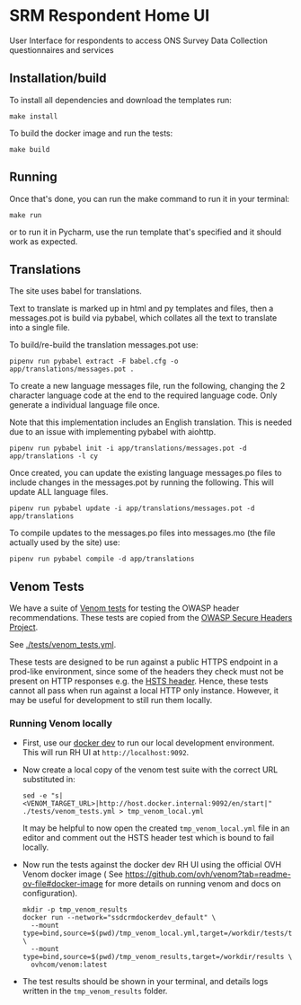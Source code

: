 # SRM Respondent Home UI

User Interface for respondents to access ONS Survey Data Collection questionnaires and services

## Installation/build

To install all dependencies and download the templates run:

```shell
make install
```

To build the docker image and run the tests:

```shell
make build
```

## Running

Once that's done, you can run the make command to run it in your terminal:

```shell
make run
```

or to run it in Pycharm, use the run template that's specified and it should work as expected.

## Translations

The site uses babel for translations.

Text to translate is marked up in html and py templates and files, then a messages.pot is build via pybabel, which
collates all the text to translate into a single file.

To build/re-build the translation messages.pot use:

```
pipenv run pybabel extract -F babel.cfg -o app/translations/messages.pot .
```

To create a new language messages file, run the following, changing the 2 character language code at the end to the
required language code. Only generate a individual language file once.

Note that this implementation includes an English translation. This is needed due to an issue with implementing pybabel
with aiohttp.

```
pipenv run pybabel init -i app/translations/messages.pot -d app/translations -l cy
```

Once created, you can update the existing language messages.po files to include changes in the messages.pot by running
the following. This will update ALL language files.

```
pipenv run pybabel update -i app/translations/messages.pot -d app/translations
```

To compile updates to the messages.po files into messages.mo (the file actually used by the site) use:

```
pipenv run pybabel compile -d app/translations
```

## Venom Tests

We have a suite of [Venom tests](https://github.com/ovh/venom) for testing the OWASP header recommendations. These tests
are copied from the [OWASP Secure Headers Project](https://github.com/oshp/oshp-validator).

See [./tests/venom_tests.yml](./tests/venom_tests.yml).

These tests are designed to be run against a public HTTPS endpoint in a prod-like environment, since some of the headers
they check must not be present on HTTP responses e.g.
the [HSTS header](https://www.rfc-editor.org/rfc/rfc6797#section-6.1). Hence, these tests cannot all pass when run
against a local HTTP only instance. However, it may be useful for development to still run them locally.

### Running Venom locally

* First, use our [docker dev](https://github.com/ONSdigital/ssdc-rm-docker-dev) to run our local development
  environment.
  This will run RH UI at `http://localhost:9092`.

* Now create a local copy of the venom test suite with the correct URL substituted in:

  ```shell
  sed -e "s|<VENOM_TARGET_URL>|http://host.docker.internal:9092/en/start|" ./tests/venom_tests.yml > tmp_venom_local.yml
  ```

  It may be helpful to now open the created `tmp_venom_local.yml` file in an editor and comment out the HSTS header test
  which is bound to fail locally.

* Now run the tests against the docker dev RH UI using the official OVH Venom docker image (
  See https://github.com/ovh/venom?tab=readme-ov-file#docker-image for more details on running venom and docs on
  configuration).

  ```shell
  mkdir -p tmp_venom_results
  docker run --network="ssdcrmdockerdev_default" \
    --mount type=bind,source=$(pwd)/tmp_venom_local.yml,target=/workdir/tests/tests.yml \
    --mount type=bind,source=$(pwd)/tmp_venom_results,target=/workdir/results \
    ovhcom/venom:latest 
  ```

* The test results should be shown in your terminal, and details logs written in the `tmp_venom_results` folder.
